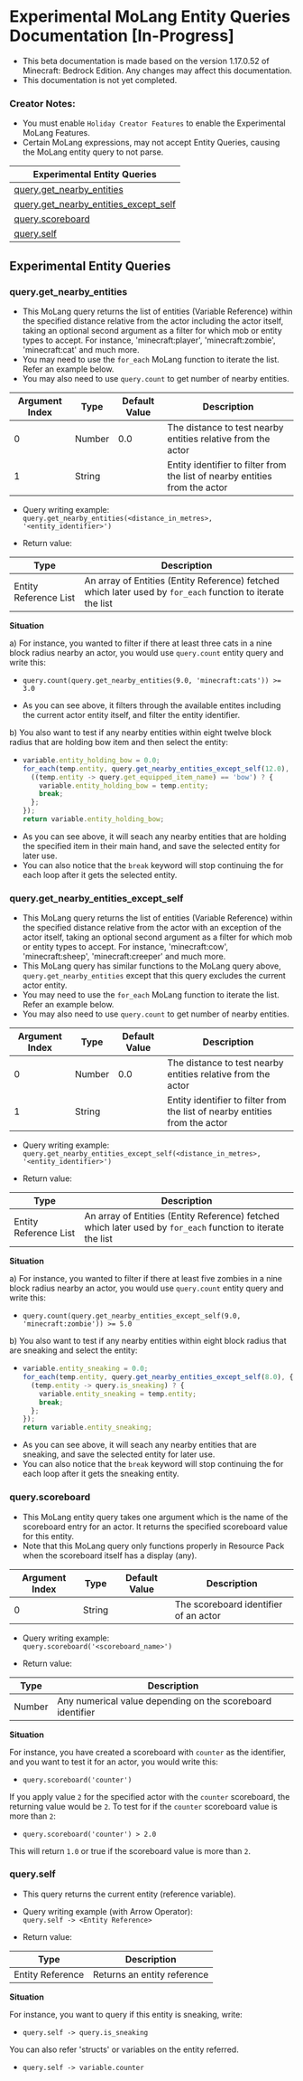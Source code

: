 # Experimental MoLang Entity Queries Documentation [In-Progress] </h1>

* This beta documentation is made based on the version 1.17.0.52 of Minecraft: Bedrock Edition. Any changes may affect this documentation.
* This documentation is not yet completed.

### Creator Notes:
* You must enable `Holiday Creator Features` to enable the Experimental MoLang Features.
* Certain MoLang expressions, may not accept Entity Queries, causing the MoLang entity query to not parse.

| Experimental Entity Queries                                   |
|---------------------------------------------------------------|
| [query.get_nearby_entities](./experimental_queries.md#queryget_nearby_entities) |
| [query.get_nearby_entities_except_self](./experimental_queries.md#queryget_nearby_entities_except_self) |
| [query.scoreboard](./experimental_queries.md#queryscoreboard) |
| [query.self](./experimental_queries.md#queryself)             |

## Experimental Entity Queries



### query.get_nearby_entities
* This MoLang query returns the list of entities (Variable Reference) within the specified distance relative from the actor including the actor itself, taking an optional second argument as a filter for which mob or entity types to accept. For instance, 'minecraft:player', 'minecraft:zombie', 'minecraft:cat' and much more.
* You may need to use the `for_each` MoLang function to iterate the list. Refer an example below.
* You may also need to use `query.count` to get number of nearby entities.

| Argument Index | Type   | Default Value | Description                               |
|----------------|--------|---------------|-------------------------------------------|
| 0              | Number | 0.0           | The distance to test nearby entities relative from the actor |
| 1              | String |               | Entity identifier to filter from the list of nearby entities from the actor |

* Query writing example:<br>
`query.get_nearby_entities(<distance_in_metres>, '<entity_identifier>')`

* Return value:

| Type                  | Description                                                |
|-----------------------|------------------------------------------------------------|
| Entity Reference List | An array of Entities (Entity Reference) fetched which later used by `for_each` function to iterate the list |

<b> Situation </b><br>

a) For instance, you wanted to filter if there at least three cats in a nine block radius nearby an actor, you would use `query.count` entity query and write this:<br>
  - `query.count(query.get_nearby_entities(9.0, 'minecraft:cats')) >= 3.0`<br>
  * As you can see above, it filters through the available entites including the current actor entity itself, and filter the entity identifier.

b) You also want to test if any nearby entities within eight twelve block radius that are holding bow item and then select the entity:<br>
  - ```javascript
    variable.entity_holding_bow = 0.0;
    for_each(temp.entity, query.get_nearby_entities_except_self(12.0), {
      ((temp.entity -> query.get_equipped_item_name) == 'bow') ? {
        variable.entity_holding_bow = temp.entity;
        break;
      };
    });
    return variable.entity_holding_bow;
    ```
  * As you can see above, it will seach any nearby entities that are holding the specified item in their main hand, and save the selected entity for later use.
  * You can also notice that the `break` keyword will stop continuing the for each loop after it gets the selected entity.



### query.get_nearby_entities_except_self
* This MoLang query returns the list of entities (Variable Reference) within the specified distance relative from the actor with an exception of the actor itself, taking an optional second argument as a filter for which mob or entity types to accept. For instance, 'minecraft:cow', 'minecraft:sheep', 'minecraft:creeper' and much more.
* This MoLang query has similar functions to the MoLang query above, `query.get_nearby_entities` except that this query excludes the current actor entity.
* You may need to use the `for_each` MoLang function to iterate the list. Refer an example below.
* You may also need to use `query.count` to get number of nearby entities.

| Argument Index | Type   | Default Value | Description                               |
|----------------|--------|---------------|-------------------------------------------|
| 0              | Number | 0.0           | The distance to test nearby entities relative from the actor |
| 1              | String |               | Entity identifier to filter from the list of nearby entities from the actor |

* Query writing example:<br>
`query.get_nearby_entities_except_self(<distance_in_metres>, '<entity_identifier>')`

* Return value:

| Type                  | Description                                                |
|-----------------------|------------------------------------------------------------|
| Entity Reference List | An array of Entities (Entity Reference) fetched which later used by `for_each` function to iterate the list |

<b> Situation </b><br>

a) For instance, you wanted to filter if there at least five zombies in a nine block radius nearby an actor, you would use `query.count` entity query and write this:<br>
  - `query.count(query.get_nearby_entities_except_self(9.0, 'minecraft:zombie')) >= 5.0`<br>

b) You also want to test if any nearby entities within eight block radius that are sneaking and select the entity:<br>
  - ```javascript
    variable.entity_sneaking = 0.0;
    for_each(temp.entity, query.get_nearby_entities_except_self(8.0), {
      (temp.entity -> query.is_sneaking) ? {
        variable.entity_sneaking = temp.entity;
        break;
      };
    });
    return variable.entity_sneaking;
    ```
  * As you can see above, it will seach any nearby entities that are sneaking, and save the selected entity for later use.
  * You can also notice that the `break` keyword will stop continuing the for each loop after it gets the sneaking entity.



### query.scoreboard
* This MoLang entity query takes one argument which is the name of the scoreboard entry for an actor. It returns the specified scoreboard value for this entity.
* Note that this MoLang query only functions properly in Resource Pack when the scoreboard itself has a display (any).

| Argument Index | Type   | Default Value | Description                               |
|----------------|--------|---------------|-------------------------------------------|
| 0              | String |               | The scoreboard identifier of an actor     |

* Query writing example:<br>
`query.scoreboard('<scoreboard_name>')`

* Return value:

| Type   | Description                                                |
|--------|------------------------------------------------------------|
| Number | Any numerical value depending on the scoreboard identifier |


<b> Situation </b><br>

For instance, you have created a scoreboard with `counter` as the identifier, and you want to test it for an actor, you would write this:<br>
- `query.scoreboard('counter')`<br>

If you apply value `2` for the specified actor with the `counter` scoreboard, the returning value would be `2`. To test for if the `counter` scoreboard value is more than `2`:<br>
- `query.scoreboard('counter') > 2.0`<br>

This will return `1.0` or true if the scoreboard value is more than `2`.



### query.self
* This query returns the current entity (reference variable).

* Query writing example (with Arrow Operator):<br>
`query.self -> <Entity Reference>`

* Return value:

| Type             | Description                 |
|------------------|-----------------------------|
| Entity Reference | Returns an entity reference |


<b> Situation </b><br>

For instance, you want to query if this entity is sneaking, write:<br>
- `query.self -> query.is_sneaking`<br>

You can also refer 'structs' or variables on the entity referred.<br>
- `query.self -> variable.counter`
